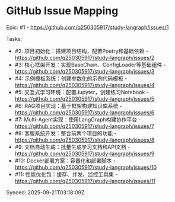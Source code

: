 # GitHub Issue Mapping

Epic: #1 - https://github.com/q250305917/study-langraph/issues/1

Tasks:
- #2: 项目初始化：搭建项目结构，配置Poetry和基础依赖 - https://github.com/q250305917/study-langraph/issues/2
- #3: 核心框架开发：实现BaseChain、ConfigLoader等基础组件 - https://github.com/q250305917/study-langraph/issues/3
- #4: 示例模板系统：创建参数化的示例代码模板 - https://github.com/q250305917/study-langraph/issues/4
- #5: 交互式学习环境：配置Jupyter，创建练习Notebook - https://github.com/q250305917/study-langraph/issues/5
- #6: RAG项目实现：基于框架构建知识库系统 - https://github.com/q250305917/study-langraph/issues/6
- #7: Multi-Agent实现：使用LangGraph构建协作平台 - https://github.com/q250305917/study-langraph/issues/7
- #8: 客服系统开发：整合前两个项目的功能 - https://github.com/q250305917/study-langraph/issues/8
- #9: 文档自动生成：批量生成学习文档和API文档 - https://github.com/q250305917/study-langraph/issues/9
- #10: Docker部署方案：容器化和部署脚本 - https://github.com/q250305917/study-langraph/issues/10
- #11: 性能优化包：缓存、并发、监控工具集 - https://github.com/q250305917/study-langraph/issues/11

Synced: 2025-09-21T03:18:09Z
